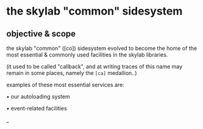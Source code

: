 # the skylab "common" sidesystem

## objective & scope

the skylab "common" ([co]) sidesystem evolved to become the home of
the most essential & commonly used facilities in the skylab libraries.

(it used to be called "callback", and at writing traces of this name
may remain in some places, namely the `[ca]` medallion..)

examples of these most essential services are:

  • our autoloading system

  • event-related facilities

_
